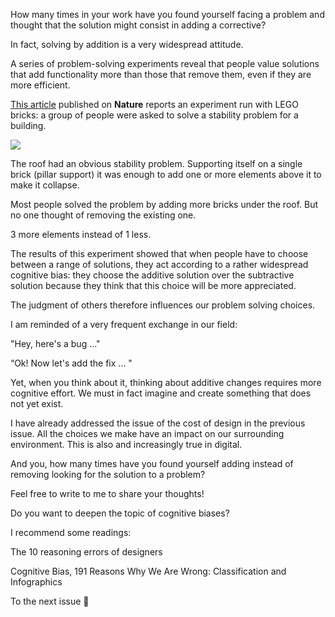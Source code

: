 How many times in your work have you found yourself facing a problem and thought that the solution might consist in adding a corrective?

In fact, solving by addition is a very widespread attitude.

A series of problem-solving experiments reveal that people value solutions that add functionality more than those that remove them, even if they are more efficient.

[This article](https://www.nature.com/articles/d41586-021-00592-0) published on **Nature** reports an experiment run with LEGO bricks: a group of people were asked to solve a stability problem for a building.

![](https://media.nature.com/lw800/magazine-assets/d41586-021-00592-0/d41586-021-00592-0_18964720.png)

The roof had an obvious stability problem. Supporting itself on a single brick (pillar support) it was enough to add one or more elements above it to make it collapse.

Most people solved the problem by adding more bricks under the roof. But no one thought of removing the existing one.

3 more elements instead of 1 less.

The results of this experiment showed that when people have to choose between a range of solutions, they act according to a rather widespread cognitive bias: they choose the additive solution over the subtractive solution because they think that this choice will be more appreciated.

The judgment of others therefore influences our problem solving choices.

I am reminded of a very frequent exchange in our field:

"Hey, here's a bug ..."

“Ok! Now let's add the fix ... "

Yet, when you think about it, thinking about additive changes requires more cognitive effort. We must in fact imagine and create something that does not yet exist.

I have already addressed the issue of the cost of design in the previous issue. All the choices we make have an impact on our surrounding environment. This is also and increasingly true in digital.

And you, how many times have you found yourself adding instead of removing looking for the solution to a problem?

Feel free to write to me to share your thoughts!

Do you want to deepen the topic of cognitive biases?

I recommend some readings:

The 10 reasoning errors of designers

Cognitive Bias, 191 Reasons Why We Are Wrong: Classification and Infographics

To the next issue 👋
